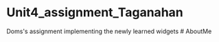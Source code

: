 # Unit4_assignment_Taganahan

Doms's assignment implementing the newly learned widgets
#   A b o u t M e  
 